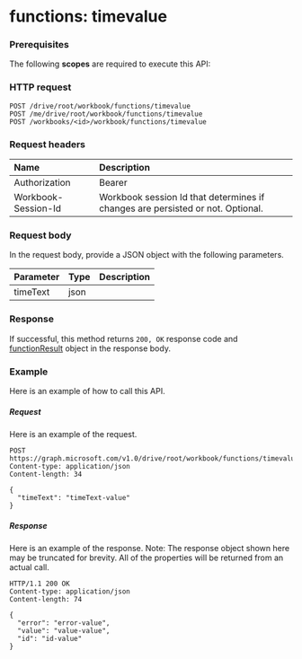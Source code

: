 # functions: timevalue


### Prerequisites
The following **scopes** are required to execute this API: 
### HTTP request
<!-- { "blockType": "ignored" } -->
```http
POST /drive/root/workbook/functions/timevalue
POST /me/drive/root/workbook/functions/timevalue
POST /workbooks/<id>/workbook/functions/timevalue

```
### Request headers
| Name       | Description|
|:---------------|:----------|
| Authorization  | Bearer <code>|
| Workbook-Session-Id  | Workbook session Id that determines if changes are persisted or not. Optional.|

### Request body
In the request body, provide a JSON object with the following parameters.

| Parameter	   | Type	|Description|
|:---------------|:--------|:----------|
|timeText|json||

### Response
If successful, this method returns `200, OK` response code and [functionResult](../resources/functionresult.md) object in the response body.

### Example
Here is an example of how to call this API.
##### Request
Here is an example of the request.
<!-- {
  "blockType": "request",
  "name": "functions_timevalue"
}-->
```http
POST https://graph.microsoft.com/v1.0/drive/root/workbook/functions/timevalue
Content-type: application/json
Content-length: 34

{
  "timeText": "timeText-value"
}
```

##### Response
Here is an example of the response. Note: The response object shown here may be truncated for brevity. All of the properties will be returned from an actual call.
<!-- {
  "blockType": "response",
  "truncated": true,
  "@odata.type": "microsoft.graph.functionResult"
} -->
```http
HTTP/1.1 200 OK
Content-type: application/json
Content-length: 74

{
  "error": "error-value",
  "value": "value-value",
  "id": "id-value"
}
```

<!-- uuid: 8fcb5dbc-d5aa-4681-8e31-b001d5168d79
2015-10-25 14:57:30 UTC -->
<!-- {
  "type": "#page.annotation",
  "description": "functions: timevalue",
  "keywords": "",
  "section": "documentation",
  "tocPath": ""
}-->